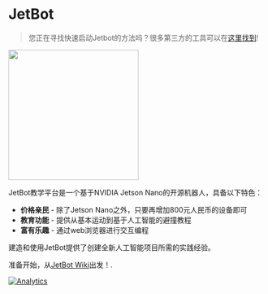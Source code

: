 # JetBot

<!--[<img src="https://img.shields.io/discord/553852754058280961.svg">](https://discord.gg/Ady6NtF) -->

> 您正在寻找快速启动Jetbot的方法吗？很多第三方的工具可以在[这里找到](../../wiki/third-party-kits)!

<img src="https://github.com/NVIDIA-AI-IOT/jetbot/wiki/images/jetson-jetbot-illustration_1600x1260.png" height="256">

JetBot教学平台是一个基于NVIDIA Jetson Nano的开源机器人，具备以下特色：

* **价格亲民** - 除了Jetson Nano之外，只要再增加800元人民币的设备即可
* **教育功能** - 提供从基本运动到基于人工智能的避撞教程
* **富有乐趣** - 通过web浏览器进行交互编程

建造和使用JetBot提供了创建全新人工智能项目所需的实践经验。

准备开始，从[JetBot Wiki](https://github.com/whoseai/jetbot-cn/wiki)出发！.


[![Analytics](https://ga-beacon.appspot.com/UA-135919510-1/jetbot/README?pixel)](https://github.com/igrigorik/ga-beacon)
